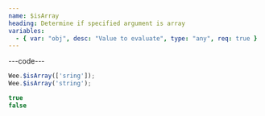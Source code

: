 ```yaml
---
name: $isArray
heading: Determine if specified argument is array
variables:
  - { var: "obj", desc: "Value to evaluate", type: "any", req: true }
---
```


---code---

```javascript
Wee.$isArray(['sring']);
Wee.$isArray('string');
```

```javascript
true
false
```